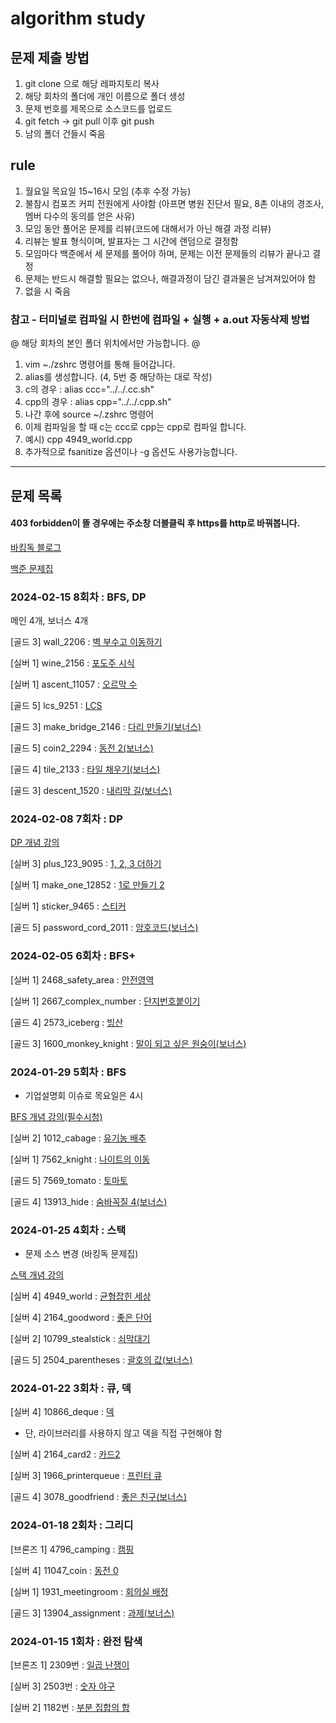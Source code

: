 # algorithm study

## 문제 제출 방법
1. git clone 으로 해당 레파지토리 복사
2. 해당 회차의 폴더에 개인 이름으로 폴더 생성
3. 문제 번호를 제목으로 소스코드를 업로드
4. git fetch -> git pull 이후 git push
5. 남의 폴더 건들시 죽음

## rule
1. 월요일 목요일 15~16시 모임 (추후 수정 가능)
2. 불참시 컴포즈 커피 전원에게 사야함 (아프면 병원 진단서 필요, 8촌 이내의 경조사, 멤버 다수의 동의를 얻은 사유)
3. 모임 동안 풀어온 문제를 리뷰(코드에 대해서가 아닌 해결 과정 리뷰)
4. 리뷰는 발표 형식이며, 발표자는 그 시간에 랜덤으로 결정함
5. 모임마다 백준에서 세 문제를 풀어야 하며, 문제는 이전 문제들의 리뷰가 끝나고 결정
6. 문제는 반드시 해결할 필요는 없으나, 해결과정이 담긴 결과물은 남겨져있어야 함
7. 없을 시 죽음

### 참고 - 터미널로 컴파일 시 한번에 컴파일 + 실행 + a.out 자동삭제 방법
@ 해당 회차의 본인 폴더 위치에서만 가능합니다. @
1. vim ~./zshrc 명령어를 통해 들어갑니다.
2. alias를 생성합니다. (4, 5번 중 해당하는 대로 작성)
3. c의 경우 : alias ccc="../../.cc.sh"
4. cpp의 경우 : alias cpp="../../.cpp.sh"
5. 나간 후에 source ~/.zshrc 명령어
6. 이제 컴파일을 할 때 c는 ccc로 cpp는 cpp로 컴파일 합니다.
7. 예시) cpp 4949_world.cpp
8. 추가적으로 fsanitize 옵션이나 -g 옵션도 사용가능합니다.
   
---
## 문제 목록
#### 403 forbidden이 뜰 경우에는 주소창 더블클릭 후 https를 http로 바꿔봅니다.

[바킹독 블로그](https://blog.encrypted.gg/category/%EA%B0%95%EC%A2%8C/%EC%8B%A4%EC%A0%84%20%EC%95%8C%EA%B3%A0%EB%A6%AC%EC%A6%98?page=2)

[백준 문제집](https://www.acmicpc.net/workbook/by/BaaaaaaaaaaarkingDog)

### 2024-02-15 8회차 : BFS, DP

메인 4개, 보너스 4개

[골드 3] wall_2206 : [벽 부수고 이동하기](https://www.acmicpc.net/problem/2206)

[실버 1] wine_2156 : [포도주 시식](https://www.acmicpc.net/problem/2156)

[실버 1] ascent_11057 : [오르막 수](https://www.acmicpc.net/problem/11057)

[골드 5] lcs_9251 : [LCS](https://www.acmicpc.net/problem/9251)

[골드 3] make_bridge_2146 : [다리 만들기(보너스)](https://www.acmicpc.net/problem/2146)

[골드 5] coin2_2294 : [동전 2(보너스)](https://www.acmicpc.net/problem/2294)

[골드 4] tile_2133 : [타일 채우기(보너스)](https://www.acmicpc.net/problem/2133)

[골드 3] descent_1520 : [내리막 길(보너스)](https://www.acmicpc.net/problem/1520)

### 2024-02-08 7회차 : DP
[DP 개념 강의](https://youtu.be/5leTtB3PQu0?si=zJODfZ1cvduEbdHv)

[실버 3] plus_123_9095 : [1, 2, 3 더하기](https://www.acmicpc.net/problem/9095)

[실버 1] make_one_12852 : [1로 만들기 2](https://www.acmicpc.net/problem/12852)

[실버 1] sticker_9465 : [스티커](https://www.acmicpc.net/problem/9465)

[골드 5] password_cord_2011 : [암호코드(보너스)](https://www.acmicpc.net/problem/2011)

### 2024-02-05 6회차 : BFS+

[실버 1] 2468_safety_area : [안전영역](https://www.acmicpc.net/problem/2468)

[실버 1] 2667_complex_number : [단지번호붙이기](https://www.acmicpc.net/problem/2667)

[골드 4] 2573_iceberg : [빙산](https://www.acmicpc.net/problem/2573)

[골드 3] 1600_monkey_knight : [말이 되고 싶은 원숭이(보너스)](https://www.acmicpc.net/problem/1600)

### 2024-01-29 5회차 : BFS
* 기업설명회 이슈로 목요일은 4시
  
[BFS 개념 강의(필수시청)](https://www.youtube.com/watch?v=ftOmGdm95XI&t=3s)

[실버 2] 1012_cabage : [유기농 배추](https://www.acmicpc.net/problem/1012)

[실버 1] 7562_knight : [나이트의 이동](https://www.acmicpc.net/problem/7562) 

[골드 5] 7569_tomato : [토마토](https://www.acmicpc.net/problem/7569)

[골드 4] 13913_hide : [숨바꼭질 4(보너스)](https://www.acmicpc.net/problem/13913)

### 2024-01-25 4회차 : 스택
* 문제 소스 변경 (바킹독 문제집)
  
[스택 개념 강의](https://youtu.be/cdjjk-ryPKc)

[실버 4] 4949_world : [균형잡힌 세상](https://www.acmicpc.net/problem/4949)

[실버 4] 2164_goodword : [좋은 단어](https://www.acmicpc.net/problem/3986) 

[실버 2] 10799_stealstick : [쇠막대기](https://www.acmicpc.net/problem/10799)

[골드 5] 2504_parentheses : [괄호의 값(보너스)](https://www.acmicpc.net/problem/2504)

### 2024-01-22 3회차 : 큐, 덱
[실버 4] 10866_deque : [덱](https://www.acmicpc.net/problem/10866)
- 단, 라이브러리를 사용하지 않고 덱을 직접 구현해야 함

[실버 4] 2164_card2 : [카드2](https://www.acmicpc.net/problem/2164) 

[실버 3] 1966_printerqueue : [프린터 큐](https://www.acmicpc.net/problem/1966) 

[골드 4] 3078_goodfriend : [좋은 친구(보너스)](https://www.acmicpc.net/problem/3078)

### 2024-01-18 2회차 : 그리디
[브론즈 1] 4796_camping : [캠핑](https://www.acmicpc.net/problem/4796) 

[실버 4] 11047_coin : [동전 0](https://www.acmicpc.net/problem/11047) 

[실버 1] 1931_meetingroom : [회의실 배정](https://www.acmicpc.net/problem/1931) 

[골드 3] 13904_assignment : [과제(보너스)](https://www.acmicpc.net/problem/13904) 

### 2024-01-15 1회차 : 완전 탐색
[브론즈 1] 2309번 : [일곱 난쟁이](https://www.acmicpc.net/problem/2309)

[실버 3] 2503번 : [숫자 야구](https://www.acmicpc.net/problem/2503)

[실버 2] 1182번 : [부분 집합의 합](https://www.acmicpc.net/problem/1182)
